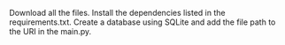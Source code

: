 Download all the files.
Install the dependencies listed in the requirements.txt.
Create a database using SQLite and add the file path to the URI in the main.py.
